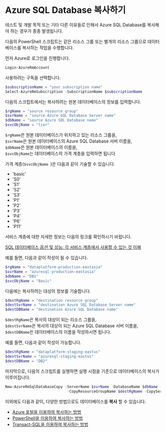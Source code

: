 # Azure SQL Database 복사하기

테스트 및 개발 목적 또는 기타 다른 이유들로 인해서 Azure SQL Database를 복사해야 하는 경우가 종종 발생됩니다.

다음의 PowerShell 스크립트는 같은 리소스 그룹 또는 별개의 리소스 그룹으로 데이터베이스를 복사하는 작업을 수행합니다.

먼저 Azure로 로그인을 진행합니다.

```PowerShell
Login-AzureRmAccount
```

사용하려는 구독을 선택합니다.

```PowerShell
$subscriptionName = "your subscription name"
Select-AzureRmSubscription -SubscriptionName $subscriptionName
```

다음의 스크립트에서는 복사하려는 원본 데이터베이스의 정보를 입력합니다.

```PowerShell
$rgName = "source resource group"
$svrName = "source Azure SQL Database Server name"
$dbName = "source Azure SQL Database name"
$svcObjName = "tier"
```

 ```$rgName```은 원본 데이터베이스가 위치하고 있는 리소스 그룹을,  
 ```$svrName```은 원본 데이터베이스의 Azure SQL Database 서버 이름을,  
 ```$dbName```은 원본 데이터베이스의 이름을,  
 ```$svcObjName```는 데이터베이스의 가격 계층을 입력하면 됩니다

 가격 계층(```$svcObjName ```)은 다음과 같이 기술할 수 있습니다.

 - 'basic'
 - 'S0' 
 - 'S1'
 - 'S2' 
 - 'S3'
 - 'P1'
 - 'P2'
 - 'P3'
 - 'P4'
 - 'P6'
 - 'P11' 

서비스 계층에 대한 자세한 정보는 다음의 링크를 확인하시기 바랍니다.

[SQL 데이터베이스 옵션 및 성능: 각 서비스 계층에서 사용할 수 있는 것 이해](https://azure.microsoft.com/ko-kr/documentation/articles/sql-database-service-tiers/)

예를 들면, 다음과 같이 작성이 될 수 있습니다.

 ```PowerShell
$rgName = "dataplatform-production-eastasia"
$svrName = "azuresql-production-eastasia"
$dbName = "DB1"
$svcObjName = "Basic"
 ```

 다음에는 복사하려는 대상의 정보를 기술합니다.
 
 ```PowerShell
$destRgName = "destination resource group"
$destSvrName = "destination Azure SQL Database Server name"
$destDBName = "destination Azure SQL Database name"
 ```

 ```$destRgName```은 복사의 대상이 되는 리소스 그룹을,  
 ```$destSvrName```은 복사의 대상이 되는 Azure SQL Database 서버 이름을,  
```$destDBName```은 데이터베이스의 이름을 작성하시면 됩니다.

예를 들면, 다음과 같이 작성이 가능합니다.

```PowerShell
$destRgName = "dataplatform-staging-eastus"
$destSvrName = "azuresql-staging-eastus"
$destDBName = "DB2"
```

마지막으로, 다음의 스크립트를 실행하면 실행 시점을 기준으로 데이터베이스의 복사가 이루어집니다.

```PowerShell
New-AzureRmSqlDatabaseCopy -ServerName $svrName -DatabaseName $dbName -ServiceObjectiveName $svcObjName -ResourceGroupName $rgName `
                            -CopyResourceGroupName $destRgName -CopyServerName $destSvrName -CopyDatabaseName $destDBName 
```

이외에도 다음과 같이, 다양한 방법으로도 데이터베이스를 __복사__ 할 수 있습니다.

- [Azure 포털을 이용하여 복사하는 방법](https://azure.microsoft.com/ko-kr/documentation/articles/sql-database-copy-portal/)
- [PowerShell을 이용하여 복사하는 방법](https://azure.microsoft.com/ko-kr/documentation/articles/sql-database-copy-powershell/)
- [Transact-SQL을 이용하여 복사하는 방법](https://azure.microsoft.com/ko-kr/documentation/articles/sql-database-copy-transact-sql/)